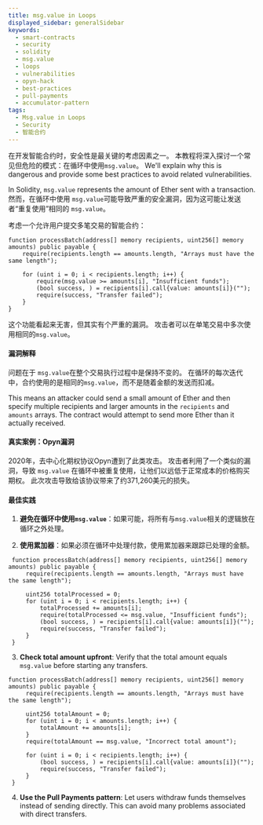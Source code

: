 ```yaml
---
title: msg.value in Loops
displayed_sidebar: generalSidebar
keywords:
  - smart-contracts
  - security
  - solidity
  - msg.value
  - loops
  - vulnerabilities
  - opyn-hack
  - best-practices
  - pull-payments
  - accumulator-pattern
tags:
  - Msg.value in Loops
  - Security
  - 智能合约
---
```


在开发智能合约时，安全性是最关键的考虑因素之一。 本教程将深入探讨一个常见但危险的模式：在循环中使用`msg.value`。 We'll explain why this is dangerous and provide some best practices to avoid related vulnerabilities.

In Solidity, `msg.value` represents the amount of Ether sent with a transaction. 然而，在循环中使用 `msg.value`可能导致严重的安全漏洞，因为这可能让发送者“重复使用”相同的 `msg.value`。

考虑一个允许用户提交多笔交易的智能合约：

```solidity
function processBatch(address[] memory recipients, uint256[] memory amounts) public payable {
    require(recipients.length == amounts.length, "Arrays must have the same length");

    for (uint i = 0; i < recipients.length; i++) {
        require(msg.value >= amounts[i], "Insufficient funds");
        (bool success, ) = recipients[i].call{value: amounts[i]}("");
        require(success, "Transfer failed");
    }
}
```

这个功能看起来无害，但其实有个严重的漏洞。 攻击者可以在单笔交易中多次使用相同的`msg.value`。

#### 漏洞解释

问题在于 `msg.value`在整个交易执行过程中是保持不变的。 在循环的每次迭代中，合约使用的是相同的`msg.value`，而不是随着金额的发送而扣减。

This means an attacker could send a small amount of Ether and then specify multiple recipients and larger amounts in the `recipients` and `amounts` arrays. The contract would attempt to send more Ether than it actually received.

#### 真实案例：Opyn漏洞

2020年，去中心化期权协议Opyn遭到了此类攻击。 攻击者利用了一个类似的漏洞，导致 `msg.value` 在循环中被重复使用，让他们以远低于正常成本的价格购买期权。 此次攻击导致给该协议带来了约371,260美元的损失。

#### 最佳实践

1. **避免在循环中使用`msg.value`**：如果可能，将所有与`msg.value`相关的逻辑放在循环之外处理。

2. **使用累加器**：如果必须在循环中处理付款，使用累加器来跟踪已处理的金额。

  ```solidity
   function processBatch(address[] memory recipients, uint256[] memory amounts) public payable {
       require(recipients.length == amounts.length, "Arrays must have the same length");
       
       uint256 totalProcessed = 0;
       for (uint i = 0; i < recipients.length; i++) {
           totalProcessed += amounts[i];
           require(totalProcessed <= msg.value, "Insufficient funds");
           (bool success, ) = recipients[i].call{value: amounts[i]}("");
           require(success, "Transfer failed");
       }
   }
  ```

3. **Check total amount upfront**: Verify that the total amount equals `msg.value` before starting any transfers.

  ```solidity
  function processBatch(address[] memory recipients, uint256[] memory amounts) public payable {
       require(recipients.length == amounts.length, "Arrays must have the same length");
       
       uint256 totalAmount = 0;
       for (uint i = 0; i < amounts.length; i++) {
           totalAmount += amounts[i];
       }
       require(totalAmount == msg.value, "Incorrect total amount");
       
       for (uint i = 0; i < recipients.length; i++) {
           (bool success, ) = recipients[i].call{value: amounts[i]}("");
           require(success, "Transfer failed");
       }
   }
  ```

4. **Use the Pull Payments pattern**: Let users withdraw funds themselves instead of sending directly. This can avoid many problems associated with direct transfers.

